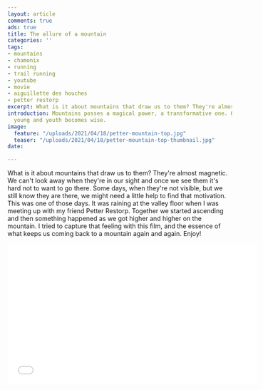 ```yaml
---
layout: article
comments: true
ads: true
title: The allure of a mountain
categories: ''
tags:
- mountains
- chamonix
- running
- trail running
- youtube
- movie
- aiguillette des houches
- petter restorp
excerpt: What is it about mountains that draw us to them? They're almost magnetic.
introduction: Mountains posses a magical power, a transformative one. Old becomes
  young and youth becomes wise.
image:
  feature: "/uploads/2021/04/18/petter-mountain-top.jpg"
  teaser: "/uploads/2021/04/18/petter-mountain-top-thumbnail.jpg"
date: 

---
```

What is it about mountains that draw us to them? They're almost magnetic. We can't look away when they're in our sight and once we see them it's hard not to want to go there. Some days, when they're not visible, but we still know they are there, we might need a little help to find that motivation. This was one of those days. It was raining at the valley floor when I was meeting up with my friend Petter Restorp. Together we started ascending and then something happened as we got higher and higher on the mountain. I tried to capture that feeling with this film, and the essence of what keeps us coming back to a mountain again and again. Enjoy!

<iframe width="560" height="315" src="[https://www.youtube.com/embed/t7f_mEfgOgI](https://www.youtube.com/embed/t7f_mEfgOgI "https://www.youtube.com/embed/t7f_mEfgOgI")" title="YouTube video player" frameborder="0" allow="accelerometer; autoplay; clipboard-write; encrypted-media; gyroscope; picture-in-picture" allowfullscreen></iframe>